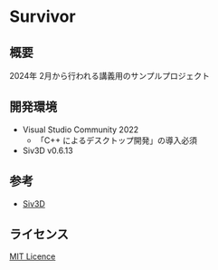 # Survivor
## 概要
2024年 2月から行われる講義用のサンプルプロジェクト

## 開発環境
- Visual Studio Community 2022
  - 「C++ によるデスクトップ開発」の導入必須
- Siv3D v0.6.13

## 参考
- [Siv3D](https://siv3d.github.io/ja-jp/)

## ライセンス
[MIT Licence](https://github.com/RabitBox/VantanSurvivor/blob/main/LICENSE)